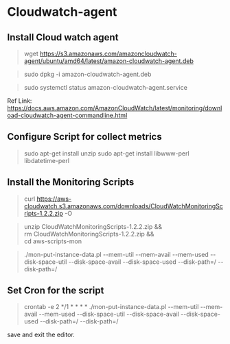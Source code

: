 # Cloudwatch-agent

## Install Cloud watch agent

> wget https://s3.amazonaws.com/amazoncloudwatch-agent/ubuntu/amd64/latest/amazon-cloudwatch-agent.deb

> sudo dpkg -i amazon-cloudwatch-agent.deb

> sudo systemctl status amazon-cloudwatch-agent.service

Ref Link: https://docs.aws.amazon.com/AmazonCloudWatch/latest/monitoring/download-cloudwatch-agent-commandline.html

## Configure Script for collect metrics

> sudo apt-get install unzip
> sudo apt-get install libwww-perl libdatetime-perl

## Install the Monitoring Scripts

> curl https://aws-cloudwatch.s3.amazonaws.com/downloads/CloudWatchMonitoringScripts-1.2.2.zip -O

> unzip CloudWatchMonitoringScripts-1.2.2.zip && \
  rm CloudWatchMonitoringScripts-1.2.2.zip && \
  cd aws-scripts-mon

> ./mon-put-instance-data.pl --mem-util --mem-avail --mem-used --disk-space-util --disk-space-avail --disk-space-used --disk-path=/ --disk-path=/


## Set Cron for the script

> crontab -e
> 2
> */1 * * * * ./mon-put-instance-data.pl --mem-util --mem-avail --mem-used --disk-space-util --disk-space-avail --disk-space-used --disk-path=/ --disk-path=/

save and exit the editor.

